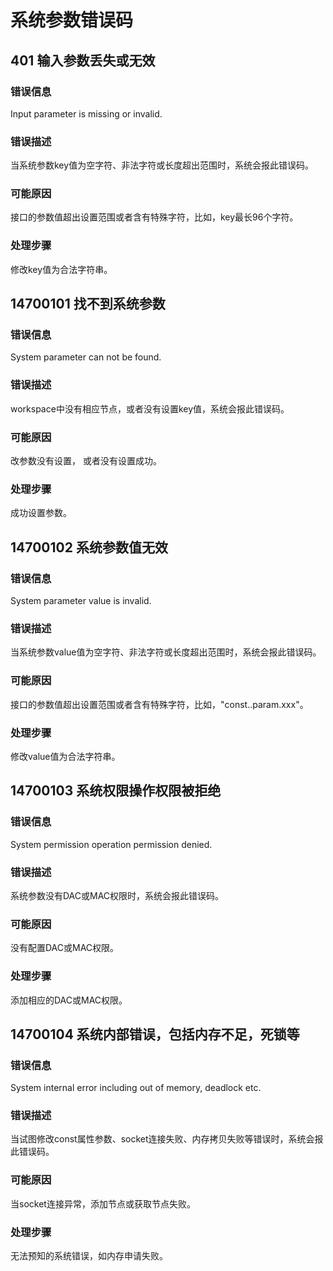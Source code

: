 # 系统参数错误码

## 401 输入参数丢失或无效

### 错误信息

Input parameter is missing or invalid.

### 错误描述

当系统参数key值为空字符、非法字符或长度超出范围时，系统会报此错误码。

### 可能原因

接口的参数值超出设置范围或者含有特殊字符，比如，key最长96个字符。

### 处理步骤

修改key值为合法字符串。

## 14700101 找不到系统参数

### 错误信息

System parameter can not be found.

### 错误描述

workspace中没有相应节点，或者没有设置key值，系统会报此错误码。

### 可能原因

改参数没有设置， 或者没有设置成功。

### 处理步骤

成功设置参数。

## 14700102 系统参数值无效

### 错误信息

System parameter value is invalid.

### 错误描述

当系统参数value值为空字符、非法字符或长度超出范围时，系统会报此错误码。

### 可能原因

接口的参数值超出设置范围或者含有特殊字符，比如，"const..param.xxx"。

### 处理步骤

修改value值为合法字符串。

## 14700103 系统权限操作权限被拒绝

### 错误信息

System permission operation permission denied.

### 错误描述

系统参数没有DAC或MAC权限时，系统会报此错误码。

### 可能原因

没有配置DAC或MAC权限。

### 处理步骤

添加相应的DAC或MAC权限。

## 14700104 系统内部错误，包括内存不足，死锁等

### 错误信息

System internal error including out of memory, deadlock etc.

### 错误描述

当试图修改const属性参数、socket连接失败、内存拷贝失败等错误时，系统会报此错误码。

### 可能原因

当socket连接异常，添加节点或获取节点失败。

### 处理步骤

无法预知的系统错误，如内存申请失败。